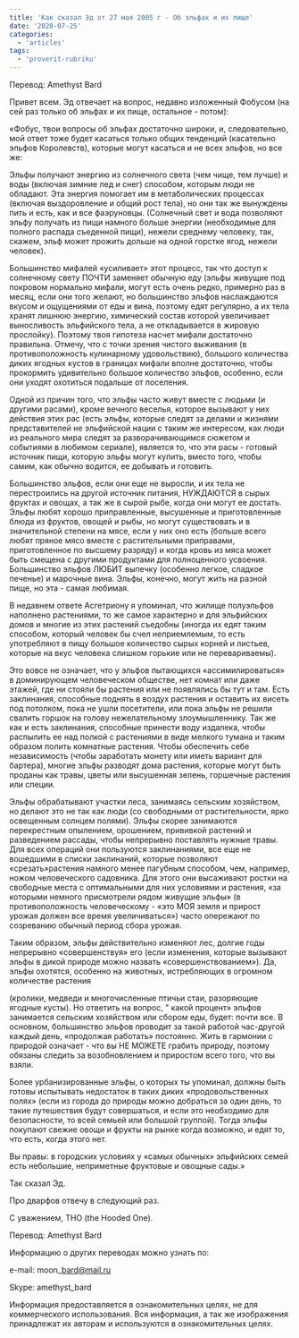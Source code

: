 ```yaml
---
title: 'Как сказал Эд от 27 мая 2005 г - Об эльфах и их пище'
date: '2020-07-25'
categories:
  - 'articles'
tags:
  - 'proverit-rubriku'
---
```


Перевод: Amethyst Bard

Привет всем. Эд отвечает на вопрос, недавно изложенный Фобусом (на сей раз только об эльфах и их пище, остальное - потом):

«Фобус, твои вопросы об эльфах достаточно широки, и, следовательно, мой ответ тоже будет касаться только общих тенденций (касательно эльфов Королевств), которые могут касаться и не всех эльфов, но все же:

Эльфы получают энергию из солнечного света (чем чище, тем лучше) и воды (включая зимние лед и снег) способом, которым люди не обладают. Эта энергия помогает им в метаболических процессах (включая выздоровление и общий рост тела), но они так же вынуждены пить и есть, как и все фаэруновцы. (Солнечный свет и вода позволяют эльфу получать из пищи намного больше энергии (необходимые для полного распада съеденной пищи), нежели среднему человеку, так, скажем, эльф может прожить дольше на одной горстке ягод, нежели человек).

Большинство мифалей «усиливает» этот процесс, так что доступ к солнечному свету ПОЧТИ заменяет обычную еду (эльфы живущие под покровом нормально мифали, могут есть очень редко, примерно раз в месяц, если они того желают, но большинство эльфов наслаждаются вкусом и ощущениями от еды и вина, поэтому едят регулярно, а их тела хранят лишнюю энергию, химический состав которой увеличивает выносливость эльфийского тела, а не откладывается в жировую прослойку). Поэтому твоя гипотеза насчет мифали достаточно правильна. Отмечу, что с точки зрения чистого выживания (в противоположность кулинарному удовольствию), большого количества диких ягодных кустов в границах мифали вполне достаточно, чтобы прокормить удивительно большое количество эльфов, особенно, если они уходят охотиться подальше от поселения.

Одной из причин того, что эльфы часто живут вместе с людьми (и другими расами), кроме вечного веселья, которое вызывают у них действия этих рас (есть эльфы, которые следят за делами и жизнями представителей не эльфийской нации с таким же интересом, как люди из реального мира следят за разворачивающимся сюжетом и событиями в любимом сериале), является то, что эти расы - готовый источник пищи, которую эльфы могут купить, вместо того, чтобы самим, как обычно водится, ее добывать и готовить.

Большинство эльфов, если они еще не выросли, и их тела не перестроились на другой источник питания, НУЖДАЮТСЯ в сырых фруктах и овощах, а так же в сырой рыбе, когда они могут ее достать. Эльфы любят хорошо приправленные, высушенные и приготовленные блюда из фруктов, овощей и рыбы, но могут существовать и в значительной степени на мясе, если у них оно есть (больше всего любят пряное мясо вместе с растительными приправами, приготовленное по высшему разряду) и когда кровь из мяса может быть смещена с другими продуктами для полноценного усвоения. Большинство эльфов ЛЮБИТ выпечку (особенно легкое, сладкое печенье) и марочные вина. Эльфы, конечно, могут жить на разной пище, но эта - самая любимая.

В недавнем ответе Асгетриону я упоминал, что жилище полуэльфов наполнено растениями, то же самое характерно и для эльфийских домов и многие из этих растений съедобны (иногда их едят таким способом, который человек бы счел неприемлемым, то есть употребляют в пищу большое количество сырых корней и листьев, которые на вкус человека слишком горькие или не перевариваемы).

Это вовсе не означает, что у эльфов пытающихся «ассимилироваться» в доминирующем человеческом обществе, нет комнат или даже этажей, где ни стояли бы растения или не появлялись бы тут и там. Есть заклинания, способные поднять в воздух растения и оставить их висеть под потолком, пока не ушли посетители, или пока эльфы не решили свалить горшок на голову нежелательному злоумышленнику. Так же как и есть заклинания, способные принести воду издалека, чтобы распылить ее над полкой с растениями в виде мелкого тумана и таким образом полить комнатные растения. Чтобы обеспечить себе независимость (чтобы заработать монету или иметь вариант для бартера), многие эльфы разводят дома растения, которые могут быть проданы как травы, цветы или высушенная зелень, горшечные растения или специи.

Эльфы обрабатывают участки леса, занимаясь сельским хозяйством, но делают это не так как люди (со свободными от растительности, ярко освещенным солнцем полями). Эльфы скорее занимаются перекрестным опылением, орошением, прививкой растений и разведением рассады, чтобы непрерывно поставлять нужные травы. Для всех операций они пользуются заклинаниями, все еще не вошедшими в списки заклинаний, которые позволяют «срезать»растения намного менее пагубным способом, чем, например, ножом человеческого садовника. Для этого они высаживают ростки на свободные места с оптимальными для них условиями и растения, «за которыми немного присмотрели рядом живущие эльфы» (в противоположность человеческому - «это МОЯ земля и прирост урожая должен все время увеличиваться») часто опережают по созреванию обычный период сбора урожая.

Таким образом, эльфы действительно изменяют лес, долгие годы непрерывно «совершенствуя» его (если изменения, которые вызывают эльфы в дикой природе можно назвать «совершенствованием»). Да, эльфы охотятся, особенно на животных, истребляющих в огромном количестве растения

(кролики, медведи и многочисленные птичьи стаи, разоряющие ягодные кусты). Но ответить на вопрос, " какой процент» эльфов занимается сельским хозяйством или сбором еды, будет: почти все. В основном, большинство эльфов проводит за такой работой час-другой каждый день, «продолжая работать» постоянно. Жить в гармонии с природой означает - что вы НЕ МОЖЕТЕ грабить природу, поэтому обязаны следить за возобновлением и приростом всего того, что вы взяли.

Более урбанизированные эльфы, о которых ты упоминал, должны быть готовы испытывать недостаток в таких диких «продовольственных полях» (если из города до природы можно добраться за один день, то такие путешествия будут совершаться, и если это необходимо для безопасности, то всей семьей или большой группой). Тогда эльфы покупают свежие овощи и фрукты на рынке когда возможно, и едят то, что есть, когда этого нет.

Вы правы: в городских условиях у «самых обычных» эльфийских семей есть небольшие, неприметные фруктовые и овощные сады.»

Так сказал Эд.

Про дварфов отвечу в следующий раз.

С уважением, THO (the Hooded One).

Перевод: Amethyst Bard

Информацию о других переводах можно узнать по:

e-mail: moon\_bard@mail.ru

Skype: amethyst_bard

Информация предоставляется в ознакомительных целях, не для коммерческого использования. Вся информация, а так же изображения принадлежат их авторам и используются в ознакомительных целях.
